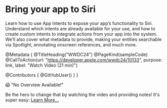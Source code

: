# Bring your app to Siri

Learn how to use App Intents to expose your app’s functionality to Siri. Understand which intents are already available for your use, and how to create custom intents to integrate actions from your app into the system. We’ll also cover what metadata to provide, making your entities searchable via Spotlight, annotating onscreen references, and much more.

@Metadata {
   @TitleHeading("WWDC24")
   @PageKind(sampleCode)
   @CallToAction(url: "https://developer.apple.com/wwdc24/10133", purpose: link, label: "Watch Video (21 min)")

   @Contributors {
      @GitHubUser(<replace this with your GitHub handle>)
   }
}

😱 "No Overview Available!"

Be the hero to change that by watching the video and providing notes! It's super easy:
 [Learn More…](https://wwdcnotes.com/documentation/wwdcnotes/contributing)
